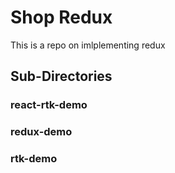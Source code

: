 # Shop Redux
This is a repo on imlplementing redux
## Sub-Directories
### react-rtk-demo
### redux-demo
### rtk-demo
